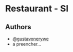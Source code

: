 # Restaurant - SI

## Authors
- [@gustavonerywe](https://www.github.com/gustavonerywe)
- a preencher...